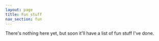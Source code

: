 ```yaml
---
layout: page
title: Fun stuff
nav_section: fun
---
```

There's nothing here yet, but soon it'll have a list of fun stuff I've done.
